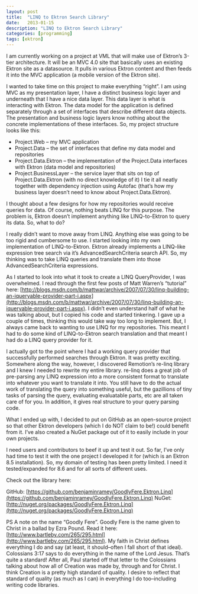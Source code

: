 ```yaml
---
layout: post
title:  "LINQ to Ektron Search Library"
date:   2013-01-15
description: "LINQ to Ektron Search Library"
categories: [programming]
tags: [ektron]
---
```

I am currently working on a project at VML that will make use of Ektron’s 3-tier architecture. It will be an MVC 4.0 site that basically uses an existing Ektron site as a datasource. It pulls in various Ektron content and then feeds it into the MVC application (a mobile version of the Ektron site).

I wanted to take time on this project to make everything “right”. I am using MVC as my presentation layer, I have a distinct business logic layer and underneath that I have a nice data layer. This data layer is what is interacting with Ektron. The data model for the application is defined separately through a set of interfaces that describe different data objects. The presentation and business logic layers know nothing about the concrete implementations of these interfaces. So, my project structure looks like this:

 - Project.Web – my MVC application
 - Project.Data – the set of interfaces that define my data model and repositories
 - Project.Data.Ektron – the implementation of the Project.Data interfaces with Ektron (data model and repositories)
 - Project.BusinessLayer – the service layer that sits on top of Project.Data.Ektron (with no direct knowledge of it)
I tie it all neatly together with dependency injection using Autofac (that’s how my business layer doesn’t need to know about Project.Data.Ektron).

I thought about a few designs for how my repositories would receive queries for data.  Of course, nothing beats LINQ for this purpose.  The problem is, Ektron doesn’t implement anything like LINQ-to-Ektron to query its data.  So, what to do?

I really didn’t want to move away from LINQ.  Anything else was going to be too rigid and cumbersome to use.  I started looking into my own implementation of LINQ-to-Ektron.  Ektron already implements a LINQ-like expression tree search via it’s AdvancedSearchCriteria search API.  So, my thinking was to take LINQ queries and translate them into those AdvancedSearchCriteria expressions.

As I started to look into what it took to create a LINQ QueryProvider, I was overwhelmed.  I read through the first few posts of Matt Warren’s “tutorial” here: [http://blogs.msdn.com/b/mattwar/archive/2007/07/30/linq-building-an-iqueryable-provider-part-i.aspx](http://blogs.msdn.com/b/mattwar/archive/2007/07/30/linq-building-an-iqueryable-provider-part-i.aspx).  I didn’t even understand half of what he was talking about, but I copied his code and started tinkering.  I gave up a couple of times, thinking this would take way too long to implement. But, I always came back to wanting to use LINQ for my repositories.  This meant I had to do some kind of LINQ-to-Ektron search translation and that meant I had do a LINQ query provider for it.

I actually got to the point where I had a working query provider that successfully performed searches through Ektron.  It was pretty exciting.  Somewhere along the way, however, I discovered Remotion’s re-linq library and I knew I needed to rewrite my entire library.  re-linq does a great job of pre-parsing any LINQ expression into a more consistent format to translate into whatever you want to translate it into.  You still have to do the actual work of translating the query into something useful, but the gazillions of tiny tasks of parsing the query, evaluating evaluatable parts, etc are all taken care of for you.  In addition, it gives real structure to your query parsing code.

What I ended up with, I decided to put on GitHub as an open-source project so that other Ektron developers (which I do NOT claim to be!) could benefit from it.  I’ve also created a NuGet package out of it to easily include in your own projects.

I need users and contributors to beef it up and test it out.  So far, I’ve only had time to test it with the one project I developed it for (which is an Ektron 8.5 installation).  So, my domain of testing has been pretty limited.  I need it tested/expanded for 8.6 and for all sorts of different uses.

Check out the library here:

GitHub: [https://github.com/benjaminramey/GoodlyFere.Ektron.Linq](https://github.com/benjaminramey/GoodlyFere.Ektron.Linq)
NuGet: [http://nuget.org/packages/GoodlyFere.Ektron.Linq](http://nuget.org/packages/GoodlyFere.Ektron.Linq)

PS A note on the name “Goodly Fere”.  Goodly Fere is the name given to Christ in a ballad by Ezra Pound.  Read it here: [http://www.bartleby.com/265/295.html](http://www.bartleby.com/265/295.html).  My faith in Christ defines everything I do and say (at least, it should–often I fall short of that ideal). Colossians 3:17 says to do everything in the name of the Lord Jesus.  That’s quite a standard!  After all, Paul started off that letter to the Colossians talking about how all of Creation was made by, through and for Christ.  I think Creation is a pretty high standard of quality.  I desire to reflect that standard of quality (as much as I can) in everything I do too–including writing code libraries.
